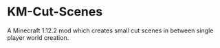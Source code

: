 # KM-Cut-Scenes
A Minecraft 1.12.2 mod which creates small cut scenes in between single player world creation.
